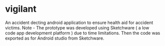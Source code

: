 # vigilant

An accident decting android application to ensure health aid for accident victims.
Note - The prototype was developed using Sketchware ( a low code app development platform ) due to time limitations.
Then the code was exported as for Android studio from Sketchware.
